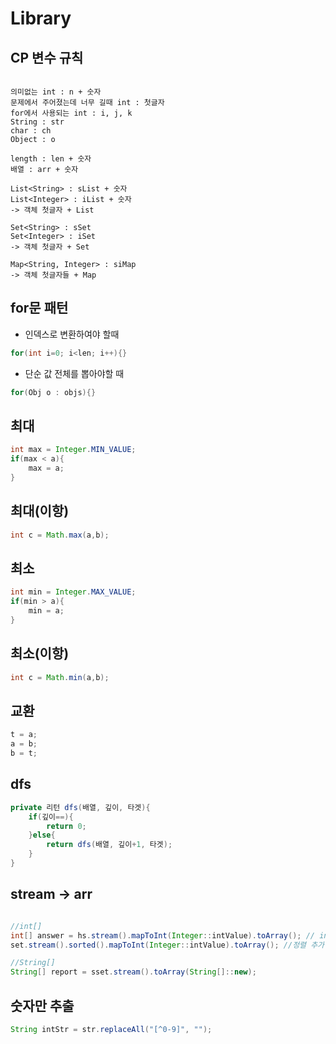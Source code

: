 #   Library

##  CP 변수 규칙
```

의미없는 int : n + 숫자
문제에서 주어졌는데 너무 길때 int : 첫글자
for에서 사용되는 int : i, j, k
String : str
char : ch
Object : o

length : len + 숫자
배열 : arr + 숫자

List<String> : sList + 숫자
List<Integer> : iList + 숫자
-> 객체 첫글자 + List

Set<String> : sSet
Set<Integer> : iSet
-> 객체 첫글자 + Set

Map<String, Integer> : siMap
-> 객체 첫글자들 + Map

```

##  for문 패턴
-   인덱스로 변환하여야 할때
```java
for(int i=0; i<len; i++){}
```
-   단순 값 전체를 뽑아야할 때
```java
for(Obj o : objs){}
```

##  최대
```java
int max = Integer.MIN_VALUE;
if(max < a){
    max = a;
}
```

##  최대(이항)
```java
int c = Math.max(a,b);
```

##  최소
```java
int min = Integer.MAX_VALUE;
if(min > a){
    min = a;
}
```
##  최소(이항)
```java
int c = Math.min(a,b);
```

##  교환
```java
t = a;
a = b;
b = t;
```

##  dfs
```java
private 리턴 dfs(배열, 깊이, 타겟){
    if(깊이==){
        return 0;
    }else{
        return dfs(배열, 깊이+1, 타겟);
    }
}
```

##  stream -> arr
```java

//int[]
int[] answer = hs.stream().mapToInt(Integer::intValue).toArray(); // int[]만 특별히 toArray() 그대로 사용할 수 있다.
set.stream().sorted().mapToInt(Integer::intValue).toArray(); //정렬 추가

//String[]
String[] report = sset.stream().toArray(String[]::new);
```

##  숫자만 추출
```java
String intStr = str.replaceAll("[^0-9]", "");
```